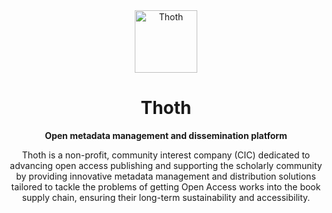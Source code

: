 <div align="center">
  <a href="https://thoth.pub/">
    <img alt="Thoth" src="https://cdn.thoth.pub/thoth_banner_f0dd6623dc.png" height="100" />
  </a>

  <h1>Thoth</h1>

  <p>
    <strong>Open metadata management and dissemination platform</strong>
  </p>

  <p>
    Thoth is a non-profit, community interest company (CIC) dedicated to advancing open access publishing and supporting the scholarly community by providing innovative metadata management and distribution solutions tailored to tackle the problems of getting Open Access works into the book supply chain, ensuring their long-term sustainability and accessibility.
  </p>
</div>
